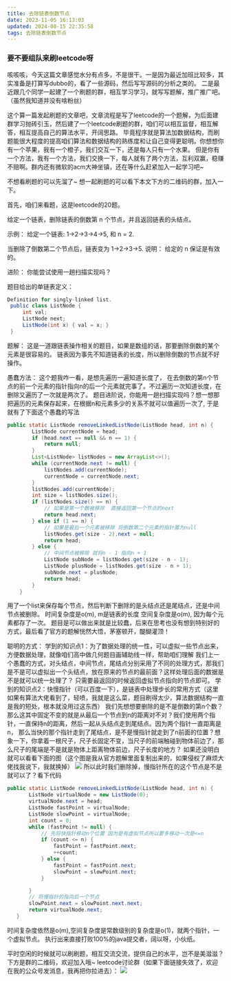 ```yaml
---
title: 去除链表倒数节点
date: 2023-11-05 16:13:03
updated: 2024-08-15 22:35:58
tags: 去除链表倒数节点
---
```


  ### 要不要组队来刷leetcode呀

  咳咳咳，今天这篇文章感觉水分有点多，不是很干。一是因为最近加班比较多，其实准备是打算写dubbo的，看了一些源码，然后写写源码的分析之类的。
  二是最近跟几个同学一起建了一个刷题的群，相互学习学习，就写写题解，推广推广吧。（虽然我知道并没有啥粉丝）

  这个算一篇发起刷题的文章吧，文章流程是写了leetcode的一个题解，为后面建群学习抛砖引玉，然后建了一个leetcode刷题的群，咱们可以相互监督，相互解答，相互提高自己的算法水平，开阔思路。
  毕竟程序就是算法加数据结构，而刷题能很大程度的提高咱们算法和数据结构的熟练度和让自己变得更聪明。你想想你有一个苹果，我有一个橙子，我们交互一下，还是每人只有一个水果。
  但是你有一个方法，我有一个方法，我们交换一下，每人就有了两个方法，互利双赢，稳赚不赔啊。群内还有微软的acm大神坐镇，还在等什么赶紧加入一起学习吧~

  不想看刷题的可以先溜了~ 想一起刷题的可以看下本文下方的二维码的群，加入一下。


  首先，咱们来看题，这是leetcode的20题。

  给定一个链表，删除链表的倒数第 n 个节点，并且返回链表的头结点。

  示例：
  给定一个链表: 1->2->3->4->5, 和 n = 2.

  当删除了倒数第二个节点后，链表变为 1->2->3->5.
  说明：
  给定的 n 保证是有效的。

  进阶：
  你能尝试使用一趟扫描实现吗？

  题目给出的单链表定义：
  ```java
  Definition for singly-linked list.
   public class ListNode {
       int val;
       ListNode next;
       ListNode(int x) { val = x; }
   }
  ```

  题解：
  这是一道跟链表操作相关的题目，如果是数组的话，那要删除倒数的某个元素是很容易的。
  链表因为事先不知道链表的长度，所以删除倒数的节点就不好操作。

  愚蠢方法：
  这个题我咋一看，是想先遍历一遍知道长度了，
  在去倒数的第n个节点的前一个元素的指针指向n的后一个元素就完事了。不过遍历一次知道长度，在删除又遍历了一次就是两次了。
  题目进阶说，你能用一趟扫描实现吗？想一想那把遍历的元素保存起来，在根据n和元素多少的关系不就可以值遍历一次了, 于是就有了下面这个愚蠢的写法
  ```java
  public static ListNode removeLinkedListNode(ListNode head, int n) {
          ListNode currentNode = head;
          if (head.next == null && n == 1) {
              return null;
          }
          List<ListNode> listNodes = new ArrayList<>();
          while (currentNode.next != null) {
              listNodes.add(currentNode);
              currentNode = currentNode.next;
          }
          listNodes.add(currentNode);
          int size = listNodes.size();
          if (listNodes.size() == n) {
              // 如果是第一个数被移除  直接返回第一个节点的next
              return head.next;
          } else if (1 == n) {
              // 如果是最后一个元素被移除 将倒数第二个元素的指针置为null
              listNodes.get(size - 2).next = null;
              return head;
          } else {
              // 中间节点被移除 就将n - 1 指向n + 1
              ListNode subNode = listNodes.get(size - n - 1);
              ListNode plusNode = listNodes.get(size - n + 1);
              subNode.next = plusNode;
              return head;
          }
      }
  ```
  用了一个list来保存每个节点，然后判断下删除的是头结点还是尾结点，还是中间节点被删除。
  时间复杂度是o(m), m是链表的长度
  空间复杂度是o(m), 因为每个元素都存了一次。
  题目是可以做出来就是比较蠢，后来在思考也没有想到特别好的方式，最后看了官方的题解恍然大悟，茅塞顿开，醍醐灌顶！

  聪明的方式：
  学到的知识点1：为了数据处理的统一性，可以虚拟一些节点出来，方便数据处理，就像咱们高中做几何题目画辅助线一样，帮助咱们理解
  我们上一个愚蠢的方式，对头结点，中间节点，尾结点分别采用了不同的处理方式，那我们是不是可以虚拟出一个头结点，放在原来的节点的最前面？这样处理后面的数据是不是就可以统一处理了？
  只需要最返回的时候返回虚拟节点指向的节点即可。
  学到的知识点2：快慢指针（可以百度一下），是链表中处理步长的常用方式（这里如果有算法大佬看到了，轻喷，我就是这么菜，题目刷得太少，算法数据结构一直是我的短处，根本就没用过这东西）
  我们先想想要删除的是不是倒数的第n个数？那么这其中固定不变的就是从最后一个节点到n的距离对不对？我们使用两个指针，一直保持n的距离，然后一起从头结点走到尾结点。因为两个指针一直距离是n，
  那么当快的那个指针走到了尾结点，是不是慢指针就走到了n前面的位置？想象一下，你拿着一根尺子，尺子长固定不变，当尺子的前端触碰到物体前边了，那么尺子的尾端是不是就是物体上距离物体前边，尺子长度的地方？
  如果还没明白就可以看看下面的图（这个图是我从官方题解里面复制出来的，如果侵权了麻烦大佬找我说下，我就换掉）
  ![](http://wxwwt-oss.oss-cn-hangzhou.aliyuncs.com/article_picture/%E5%88%A0%E9%99%A4%E9%93%BE%E8%A1%A8%E5%80%92%E6%95%B0%E8%8A%82%E7%82%B9/%E5%8E%BB%E9%99%A4%E9%93%BE%E8%A1%A8%E5%80%92%E6%95%B0%E8%8A%82%E7%82%B9.gif)
  所以此时我们删除掉，慢指针所在的这个节点是不是就可以了？看下代码
  ```java
  public static ListNode removeLinkedListNode(ListNode head, int n) {
         ListNode virtualNode = new ListNode(0);
         virtualNode.next = head;
         ListNode fastPoint = virtualNode;
         ListNode slowPoint = virtualNode;
         int count = 0;
         while (fastPoint != null) {
             // 先将快指针移动n个位置 因为是有虚拟节点所以要多移动一次是<=n
             if (count <= n) {
                 fastPoint = fastPoint.next;
                 ++count;
             } else {
                 fastPoint = fastPoint.next;
                 slowPoint = slowPoint.next;
             }

         }
         // 将慢指针的指向后一个节点
         slowPoint.next = slowPoint.next.next;
         return virtualNode.next;
     }
  ```
  时间复杂度依然是o(m),空间复杂度是常数级别的复杂度是o(1)，就两个指针，一个虚拟节点。
  执行出来直接打败100%的java提交者，阔以呀，小伙纸。


  平时空闲的时候就可以刷刷题，相互交流交流，提供自己的水平，岂不是美滋滋？下方是群的二维码，欢迎加入哦~
  leetcode讨论群（如果下面链接失效了，欢迎在我的公众号发消息，我再把你拉进去）：
  ![](http://wxwwt-oss.oss-cn-hangzhou.aliyuncs.com/article_picture/%E5%88%A0%E9%99%A4%E9%93%BE%E8%A1%A8%E5%80%92%E6%95%B0%E8%8A%82%E7%82%B9/leetcode%E7%BE%A4.jpg)
